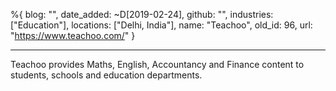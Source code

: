%{
  blog: "",
  date_added: ~D[2019-02-24],
  github: "",
  industries: ["Education"],
  locations: ["Delhi, India"],
  name: "Teachoo",
  old_id: 96,
  url: "https://www.teachoo.com/"
}

---

Teachoo provides Maths, English, Accountancy and Finance content to students, schools and education departments.
